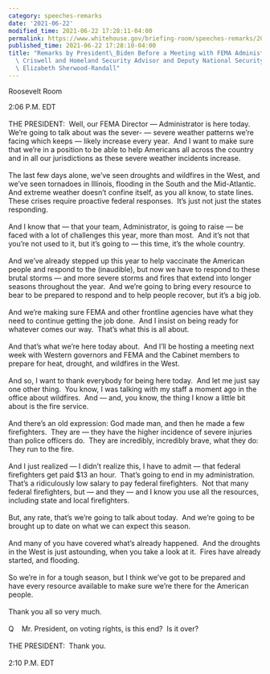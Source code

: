 ```yaml
---
category: speeches-remarks
date: '2021-06-22'
modified_time: 2021-06-22 17:28:11-04:00
permalink: https://www.whitehouse.gov/briefing-room/speeches-remarks/2021/06/22/remarks-by-president-biden-before-a-meeting-with-fema-administrator-deanne-criswell-and-homeland-security-advisor-and-deputy-national-security-advisor-dr-elizabeth-sherwood-randall/
published_time: 2021-06-22 17:28:10-04:00
title: "Remarks by President\_Biden Before a Meeting with FEMA Administrator Deanne\
  \ Criswell and Homeland Security Advisor and Deputy National Security Advisor Dr.\
  \ Elizabeth Sherwood-Randall"
---
```

 
Roosevelt Room

2:06 P.M. EDT  
   
THE PRESIDENT:  Well, our FEMA Director — Administrator is here today. 
We’re going to talk about was the sever- — severe weather patterns we’re
facing which keeps — likely increase every year.  And I want to make
sure that we’re in a position to be able to help Americans all across
the country and in all our jurisdictions as these severe weather
incidents increase.  
   
The last few days alone, we’ve seen droughts and wildfires in the West,
and we’ve seen tornadoes in Illinois, flooding in the South and the
Mid-Atlantic.  And extreme weather doesn’t confine itself, as you all
know, to state lines.  These crises require proactive federal
responses.  It’s just not just the states responding.   
   
And I know that — that your team, Administrator, is going to raise — be
faced with a lot of challenges this year, more than most.  And it’s not
that you’re not used to it, but it’s going to — this time, it’s the
whole country.  
   
And we’ve already stepped up this year to help vaccinate the American
people and respond to the (inaudible), but now we have to respond to
these brutal storms — and more severe storms and fires that extend into
longer seasons throughout the year.  And we’re going to bring every
resource to bear to be prepared to respond and to help people recover,
but it’s a big job.  
   
And we’re making sure FEMA and other frontline agencies have what they
need to continue getting the job done.  And I insist on being ready for
whatever comes our way.  That’s what this is all about.   
   
And that’s what we’re here today about.  And I’ll be hosting a meeting
next week with Western governors and FEMA and the Cabinet members to
prepare for heat, drought, and wildfires in the West.   
   
And so, I want to thank everybody for being here today.  And let me just
say one other thing.  You know, I was talking with my staff a moment ago
in the office about wildfires.  And — and, you know, the thing I know a
little bit about is the fire service.   
   
And there’s an old expression: God made man, and then he made a few
firefighters.  They are — they have the higher incidence of severe
injuries than police officers do.  They are incredibly, incredibly
brave, what they do: They run to the fire.   
   
And I just realized — I didn’t realize this, I have to admit — that
federal firefighters get paid $13 an hour.  That’s going to end in my
administration.  That’s a ridiculously low salary to pay federal
firefighters.  Not that many federal firefighters, but — and they — and
I know you use all the resources, including state and local
firefighters.   
   
But, any rate, that’s we’re going to talk about today.  And we’re going
to be brought up to date on what we can expect this season.   
   
And many of you have covered what’s already happened.  And the droughts
in the West is just astounding, when you take a look at it.  Fires have
already started, and flooding.   
   
So we’re in for a tough season, but I think we’ve got to be prepared and
have every resource available to make sure we’re there for the American
people.   
   
Thank you all so very much.  
   
Q    Mr. President, on voting rights, is this end?  Is it over?  
   
THE PRESIDENT:  Thank you.  
   
2:10 P.M. EDT
